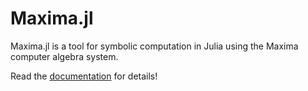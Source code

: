 # Maxima.jl 

Maxima.jl is a tool for symbolic computation in Julia using the Maxima computer 
algebra system.

Read the [documentation](https://nsmith5.github.io/Maxima.jl) for details!
